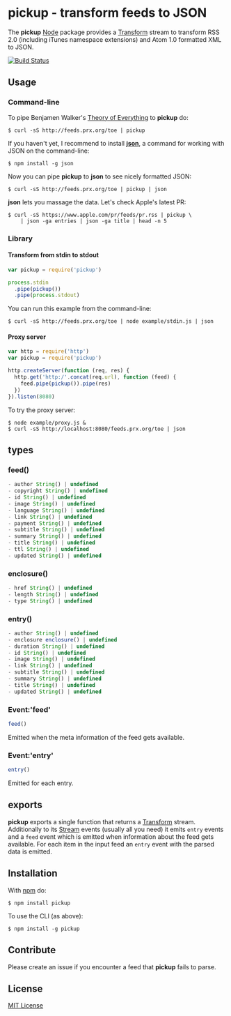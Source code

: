 
# pickup - transform feeds to JSON

The **pickup** [Node](http://nodejs.org/) package provides a [Transform](http://nodejs.org/api/stream.html#stream_class_stream_transform) stream to transform RSS 2.0 (including iTunes namespace extensions) and Atom 1.0 formatted XML to JSON.

[![Build Status](https://secure.travis-ci.org/michaelnisi/pickup.svg)](http://travis-ci.org/michaelnisi/pickup)

## Usage

### Command-line

To pipe Benjamen Walker's [Theory of Everything](http://toe.prx.org/) to **pickup** do:

```
$ curl -sS http://feeds.prx.org/toe | pickup
```

If you haven't yet, I recommend to install **[json](https://github.com/trentm/json)**, a command for working with JSON on the command-line:

```
$ npm install -g json
```

Now you can pipe **pickup** to **json** to see nicely formatted JSON:

```
$ curl -sS http://feeds.prx.org/toe | pickup | json
```

**json** lets you massage the data. Let's check Apple's latest PR:

```
$ curl -sS https://www.apple.com/pr/feeds/pr.rss | pickup \
    | json -ga entries | json -ga title | head -n 5
```

### Library

#### Transform from stdin to stdout

```js
var pickup = require('pickup')

process.stdin
  .pipe(pickup())
  .pipe(process.stdout)
```

You can run this example from the command-line:

```
$ curl -sS http://feeds.prx.org/toe | node example/stdin.js | json
```

#### Proxy server

```js
var http = require('http')
var pickup = require('pickup')

http.createServer(function (req, res) {
  http.get('http:/'.concat(req.url), function (feed) {
    feed.pipe(pickup()).pipe(res)
  })
}).listen(8080)
```

To try the proxy server:

```
$ node example/proxy.js &
$ curl -sS http://localhost:8080/feeds.prx.org/toe | json
```

## types

### feed()

```js
- author String() | undefined
- copyright String() | undefined
- id String() | undefined
- image String() | undefined
- language String() | undefined
- link String() | undefined
- payment String() | undefined
- subtitle String() | undefined
- summary String() | undefined
- title String() | undefined
- ttl String() | undefined
- updated String() | undefined
```

### enclosure()

```js
- href String() | undefined
- length String() | undefined
- type String() | undefined
```

### entry()

```js
- author String() | undefined
- enclosure enclosure() | undefined
- duration String() | undefined
- id String() | undefined
- image String() | undefined
- link String() | undefined
- subtitle String() | undefined
- summary String() | undefined
- title String() | undefined
- updated String() | undefined
```

### Event:'feed'
```js
feed()
```
Emitted when the meta information of the feed gets available.

### Event:'entry'
```js
entry()
```
Emitted for each entry.

## exports

**pickup** exports a single function that returns a [Transform](http://nodejs.org/api/stream.html#stream_class_stream_transform) stream. Additionally to its [Stream](http://nodejs.org/api/stream.html) events (usually all you need) it emits `entry` events and a `feed` event which is emitted when information about the feed gets available. For each item in the input feed an `entry` event with the parsed data is emitted.

## Installation

With [npm](https://npmjs.org/package/pickup) do:

```
$ npm install pickup
```

To use the CLI (as above):

```
$ npm install -g pickup
```

## Contribute

Please create an issue if you encounter a feed that **pickup** fails to parse.

## License

[MIT License](https://raw.github.com/michaelnisi/pickup/master/LICENSE)
